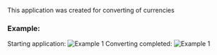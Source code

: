 This application was created for converting of currencies

### Example:
Starting application:
![Example 1](https://www.github.com/Silver-North/Curr-Conv/static/readme-example.png)
Converting completed:
![Example 1](https://www.github.com/Silver-North/Curr-Conv/static/readme-example-2.png)


